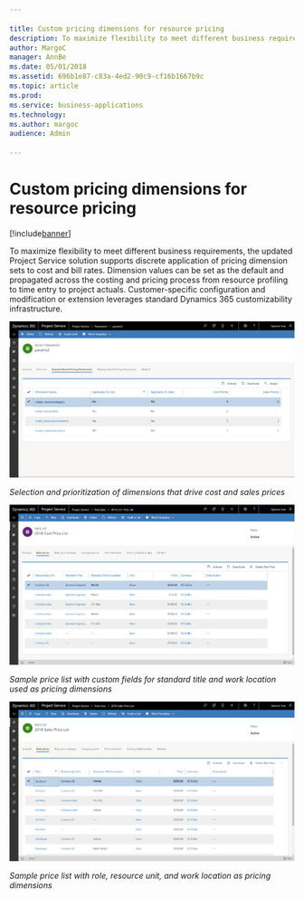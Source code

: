 ```yaml
---

title: Custom pricing dimensions for resource pricing
description: To maximize flexibility to meet different business requirements, the updated Project Service solution supports discrete application of pricing dimension sets to cost and bill rates.
author: MargoC
manager: AnnBe
ms.date: 05/01/2018
ms.assetid: 696b1e87-c83a-4ed2-90c9-cf16b1667b9c
ms.topic: article
ms.prod: 
ms.service: business-applications
ms.technology: 
ms.author: margoc
audience: Admin

---
```

#  Custom pricing dimensions for resource pricing




[!include[banner](../../includes/banner.md)]

To maximize flexibility to meet different business requirements, the updated
Project Service solution supports discrete application of pricing dimension sets
to cost and bill rates. Dimension values can be set as the default and
propagated across the costing and pricing process from resource profiling to
time entry to project actuals. Customer-specific configuration and modification
or extension leverages standard Dynamics 365 customizability infrastructure.

![Screen showing amount-based pricing dimensions](media/custom-pricing-dimensions-resource-pricing-1.png "Screen showing amount-based pricing dimensions")



*Selection and prioritization of dimensions that drive cost and sales prices*

![Screen showing cost price list with resourcing and standard title dimensions](media/custom-pricing-dimensions-resource-pricing-2.png "Screen showing cost price list with resourcing and standard title dimensions")

*Sample price list with custom fields for standard title and work location used
as pricing dimensions*

![Screen showing sales price list with role dimension](media/custom-pricing-dimensions-resource-pricing-3.png "Screen showing sales price list with role dimension")

*Sample price list with role, resource unit, and work location as pricing
dimensions*

